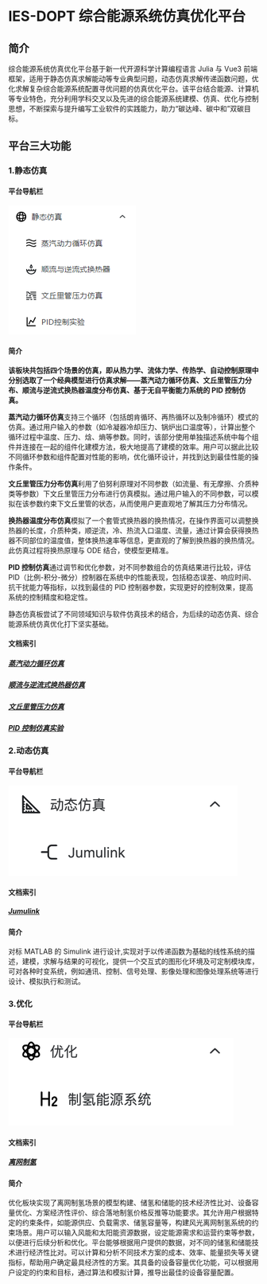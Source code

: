 # IES-DOPT 综合能源系统仿真优化平台

## 简介

综合能源系统仿真优化平台基于新一代开源科学计算编程语言 Julia 与 Vue3 前端框架，适用于静态仿真求解能动等专业典型问题，动态仿真求解传递函数问题，优化求解复杂综合能源系统配置寻优问题的仿真优化平台。该平台结合能源、计算机等专业特色，充分利用学科交叉以及先进的综合能源系统建模、仿真、优化与控制思想，不断探索与提升编写工业软件的实践能力，助力“碳达峰、碳中和”双碳目标。

## 平台三大功能

### 1.静态仿真

#### 平台导航栏

![](./assets/静态仿真导航.png)

#### 简介

**该板块共包括四个场景的仿真，即从热力学、流体力学、传热学、自动控制原理中分别选取了一个经典模型进行仿真求解——蒸汽动力循环仿真、文丘里管压力分布、顺流与逆流式换热器温度分布仿真、基于无自平衡能力系统的 PID 控制仿真。**

**蒸汽动力循环仿真**支持三个循环（包括朗肯循环、再热循环以及制冷循环）模式的仿真。通过用户输入的参数（如冷凝器冷却压力、锅炉出口温度等），计算出整个循环过程中温度、压力、焓、熵等参数。同时，该部分使用单独描述系统中每个组件并连接在一起的组件化建模方法，极大地提高了建模的效率。用户可以据此比较不同循环参数和组件配置对性能的影响，优化循环设计，并找到达到最佳性能的操作条件。

**文丘里管压力分布仿真**利用了伯努利原理对不同参数（如流量、有无摩擦、介质种类等参数）下文丘里管压力分布进行仿真模拟。通过用户输入的不同参数，可以模拟在该参数约束下文丘里管的状态，从而使用户更直观地了解其压力分布情况。

**换热器温度分布仿真**模拟了一个套管式换热器的换热情况，在操作界面可以调整换热器的长度，介质种类，顺逆流，冷、热流入口温度、流量，通过计算会获得换热器不同部位的温度值，整体换热速率等信息，更直观的了解到换热器的换热情况。此仿真过程将换热原理与 ODE 结合，使模型更精准。

**PID 控制仿真**通过调节和优化参数，对不同参数组合的仿真结果进行比较，评估 PID（比例-积分-微分）控制器在系统中的性能表现，包括稳态误差、响应时间、抗干扰能力等指标，以找到最佳的 PID 控制器参数，实现更好的控制效果，提高系统的控制精度和稳定性。

静态仿真板尝试了不同领域知识与软件仿真技术的结合，为后续的动态仿真、综合能源系统仿真优化打下坚实基础。

#### 文档索引

##### [蒸汽动力循环仿真](Static_simulation/蒸汽动力循环仿真.md)

##### [顺流与逆流式换热器仿真](Static_simulation/顺流与逆流式换热器仿真.md)

##### [文丘里管压力仿真](Static_simulation/文丘里管压力仿真.md)

##### [PID 控制仿真实验](Static_simulation/PID控制仿真实验.md)

### 2.动态仿真

#### 平台导航栏

![](./assets/动态仿真导航.png)

#### 文档索引

##### [Jumulink](Dynamic_simulation/Ai4EJumulink.md)

#### 简介

对标 MATLAB 的 Simulink 进行设计,实现对于以传递函数为基础的线性系统的描述，建模，求解与结果的可视化，提供一个交互式的图形化环境及可定制模块库，可对各种时变系统，例如通讯、控制、信号处理、影像处理和图像处理系统等进行设计、模拟执行和测试。

### 3.优化

#### 平台导航栏

![](./assets/优化导航.png)

#### 文档索引

##### [离网制氢](Optimization/离网制氢.md)

#### 简介

优化板块实现了离网制氢场景的模型构建、储氢和储能的技术经济性比对、设备容量优化、方案经济性评价、综合落地制氢价格反推等功能要求。其允许用户根据特定的约束条件，如能源供应、负载需求、储氢容量等，构建风光离网制氢系统的约束场景。用户可以输入风能和太阳能资源数据，设定能源需求和运营约束等参数，以便进行后续分析和优化。平台能够根据用户提供的数据，对不同的储氢和储能技术进行经济性比对。可以计算和分析不同技术方案的成本、效率、能量损失等关键指标，帮助用户确定最具经济性的方案。其具备的设备容量优化功能，可以根据用户设定的约束和目标，通过算法和模拟计算，推导出最佳的设备容量配置。

